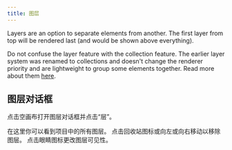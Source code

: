 ```yaml
---
title: 图层
---
```


Layers are an option to separate elements from another.
The first layer from top will be rendered last (and would be shown above everything).

Do not confuse the layer feature with the collection feature. The earlier layer system was renamed to collections and doesn't change the renderer priority and are lightweight to group some elements together. Read more about them [here](../tools/collection).

## 图层对话框

点击空画布打开图层对话框并点击“层”。

在这里你可以看到项目中的所有图层。
点击回收站图标或向左或向右移动以移除图层。
点击眼睛图标更改图层可见性。
